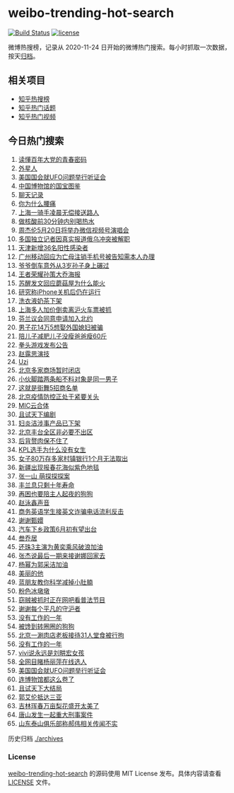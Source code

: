 # weibo-trending-hot-search

[![Build Status](https://github.com/justjavac/weibo-trending-hot-search/workflows/ci/badge.svg?branch=master)](https://github.com/justjavac/weibo-trending-hot-search/actions)
[![license](https://img.shields.io/github/license/justjavac/weibo-trending-hot-search)](https://github.com/justjavac/weibo-trending-hot-search/blob/master/LICENSE)

微博热搜榜，记录从 2020-11-24 日开始的微博热门搜索。每小时抓取一次数据，按天[归档](./archives)。

## 相关项目

- [知乎热搜榜](https://github.com/justjavac/zhihu-trending-top-search)
- [知乎热门话题](https://github.com/justjavac/zhihu-trending-hot-questions)
- [知乎热门视频](https://github.com/justjavac/zhihu-trending-hot-video)

## 今日热门搜索

<!-- BEGIN -->
<!-- 最后更新时间 Wed May 18 2022 04:07:58 GMT+0800 (China Standard Time) -->

1. [读懂百年大党的青春密码](https://s.weibo.com//weibo?q=%23%E8%AF%BB%E6%87%82%E7%99%BE%E5%B9%B4%E5%A4%A7%E5%85%9A%E7%9A%84%E9%9D%92%E6%98%A5%E5%AF%86%E7%A0%81%23&Refer=new_time)
1. [外星人](https://s.weibo.com//weibo?q=%23%E5%A4%96%E6%98%9F%E4%BA%BA%23&Refer=top)
1. [美国国会就UFO问题举行听证会](https://s.weibo.com//weibo?q=%23%E7%BE%8E%E5%9B%BD%E5%9B%BD%E4%BC%9A%E5%B0%B1UFO%E9%97%AE%E9%A2%98%E4%B8%BE%E8%A1%8C%E5%90%AC%E8%AF%81%E4%BC%9A%23&Refer=top)
1. [中国博物馆的国宝图鉴](https://s.weibo.com//weibo?q=%23%E4%B8%AD%E5%9B%BD%E5%8D%9A%E7%89%A9%E9%A6%86%E7%9A%84%E5%9B%BD%E5%AE%9D%E5%9B%BE%E9%89%B4%23&Refer=top)
1. [聊天记录](https://s.weibo.com//weibo?q=%E8%81%8A%E5%A4%A9%E8%AE%B0%E5%BD%95&Refer=top)
1. [你为什么腰痛](https://s.weibo.com//weibo?q=%23%E4%BD%A0%E4%B8%BA%E4%BB%80%E4%B9%88%E8%85%B0%E7%97%9B%23&Refer=top)
1. [上海一骑手凌晨无偿接送路人](https://s.weibo.com//weibo?q=%23%E4%B8%8A%E6%B5%B7%E4%B8%80%E9%AA%91%E6%89%8B%E5%87%8C%E6%99%A8%E6%97%A0%E5%81%BF%E6%8E%A5%E9%80%81%E8%B7%AF%E4%BA%BA%23&Refer=top)
1. [做核酸前30分钟内别喝热水](https://s.weibo.com//weibo?q=%23%E5%81%9A%E6%A0%B8%E9%85%B8%E5%89%8D30%E5%88%86%E9%92%9F%E5%86%85%E5%88%AB%E5%96%9D%E7%83%AD%E6%B0%B4%23&Refer=top)
1. [周杰伦5月20日将举办微信视频号演唱会](https://s.weibo.com//weibo?q=%23%E5%91%A8%E6%9D%B0%E4%BC%A65%E6%9C%8820%E6%97%A5%E5%B0%86%E4%B8%BE%E5%8A%9E%E5%BE%AE%E4%BF%A1%E8%A7%86%E9%A2%91%E5%8F%B7%E6%BC%94%E5%94%B1%E4%BC%9A%23&Refer=top)
1. [多国独立记者因真实报道俄乌冲突被解职](https://s.weibo.com//weibo?q=%23%E5%A4%9A%E5%9B%BD%E7%8B%AC%E7%AB%8B%E8%AE%B0%E8%80%85%E5%9B%A0%E7%9C%9F%E5%AE%9E%E6%8A%A5%E9%81%93%E4%BF%84%E4%B9%8C%E5%86%B2%E7%AA%81%E8%A2%AB%E8%A7%A3%E8%81%8C%23&Refer=top)
1. [天津新增36名阳性感染者](https://s.weibo.com//weibo?q=%23%E5%A4%A9%E6%B4%A5%E6%96%B0%E5%A2%9E36%E5%90%8D%E9%98%B3%E6%80%A7%E6%84%9F%E6%9F%93%E8%80%85%23&Refer=top)
1. [广州移动回应为亡母注销手机号被告知需本人办理](https://s.weibo.com//weibo?q=%23%E5%B9%BF%E5%B7%9E%E7%A7%BB%E5%8A%A8%E5%9B%9E%E5%BA%94%E4%B8%BA%E4%BA%A1%E6%AF%8D%E6%B3%A8%E9%94%80%E6%89%8B%E6%9C%BA%E5%8F%B7%E8%A2%AB%E5%91%8A%E7%9F%A5%E9%9C%80%E6%9C%AC%E4%BA%BA%E5%8A%9E%E7%90%86%23&Refer=top)
1. [爷爷倒车意外从3岁孙子身上碾过](https://s.weibo.com//weibo?q=%23%E7%88%B7%E7%88%B7%E5%80%92%E8%BD%A6%E6%84%8F%E5%A4%96%E4%BB%8E3%E5%B2%81%E5%AD%99%E5%AD%90%E8%BA%AB%E4%B8%8A%E7%A2%BE%E8%BF%87%23&Refer=top)
1. [王者荣耀孙策大乔海报](https://s.weibo.com//weibo?q=%E7%8E%8B%E8%80%85%E8%8D%A3%E8%80%80%E5%AD%99%E7%AD%96%E5%A4%A7%E4%B9%94%E6%B5%B7%E6%8A%A5&Refer=top)
1. [苏醒发文回应蘑菇屋为什么能火](https://s.weibo.com//weibo?q=%23%E8%8B%8F%E9%86%92%E5%8F%91%E6%96%87%E5%9B%9E%E5%BA%94%E8%98%91%E8%8F%87%E5%B1%8B%E4%B8%BA%E4%BB%80%E4%B9%88%E8%83%BD%E7%81%AB%23&Refer=top)
1. [研究称iPhone关机后仍在运行](https://s.weibo.com//weibo?q=%23%E7%A0%94%E7%A9%B6%E7%A7%B0iPhone%E5%85%B3%E6%9C%BA%E5%90%8E%E4%BB%8D%E5%9C%A8%E8%BF%90%E8%A1%8C%23&Refer=top)
1. [洗衣液奶茶下架](https://s.weibo.com//weibo?q=%23%E6%B4%97%E8%A1%A3%E6%B6%B2%E5%A5%B6%E8%8C%B6%E4%B8%8B%E6%9E%B6%23&Refer=top)
1. [上海多人加价倒卖离沪火车票被抓](https://s.weibo.com//weibo?q=%23%E4%B8%8A%E6%B5%B7%E5%A4%9A%E4%BA%BA%E5%8A%A0%E4%BB%B7%E5%80%92%E5%8D%96%E7%A6%BB%E6%B2%AA%E7%81%AB%E8%BD%A6%E7%A5%A8%E8%A2%AB%E6%8A%93%23&Refer=top)
1. [芬兰议会同意申请加入北约](https://s.weibo.com//weibo?q=%23%E8%8A%AC%E5%85%B0%E8%AE%AE%E4%BC%9A%E5%90%8C%E6%84%8F%E7%94%B3%E8%AF%B7%E5%8A%A0%E5%85%A5%E5%8C%97%E7%BA%A6%23&Refer=top)
1. [男子花14万5想娶外国媳妇被骗](https://s.weibo.com//weibo?q=%23%E7%94%B7%E5%AD%90%E8%8A%B114%E4%B8%875%E6%83%B3%E5%A8%B6%E5%A4%96%E5%9B%BD%E5%AA%B3%E5%A6%87%E8%A2%AB%E9%AA%97%23&Refer=top)
1. [陪儿子减肥儿子没瘦爸爸瘦60斤](https://s.weibo.com//weibo?q=%23%E9%99%AA%E5%84%BF%E5%AD%90%E5%87%8F%E8%82%A5%E5%84%BF%E5%AD%90%E6%B2%A1%E7%98%A6%E7%88%B8%E7%88%B8%E7%98%A660%E6%96%A4%23&Refer=top)
1. [拳头游戏发布公告](https://s.weibo.com//weibo?q=%23%E6%8B%B3%E5%A4%B4%E6%B8%B8%E6%88%8F%E5%8F%91%E5%B8%83%E5%85%AC%E5%91%8A%23&Refer=top)
1. [赵露思演技](https://s.weibo.com//weibo?q=%23%E8%B5%B5%E9%9C%B2%E6%80%9D%E6%BC%94%E6%8A%80%23&Refer=top)
1. [Uzi](https://s.weibo.com//weibo?q=Uzi&Refer=top)
1. [北京多家商场暂时闭店](https://s.weibo.com//weibo?q=%23%E5%8C%97%E4%BA%AC%E5%A4%9A%E5%AE%B6%E5%95%86%E5%9C%BA%E6%9A%82%E6%97%B6%E9%97%AD%E5%BA%97%23&Refer=top)
1. [小伙脚踏两条船不料对象是同一男子](https://s.weibo.com//weibo?q=%23%E5%B0%8F%E4%BC%99%E8%84%9A%E8%B8%8F%E4%B8%A4%E6%9D%A1%E8%88%B9%E4%B8%8D%E6%96%99%E5%AF%B9%E8%B1%A1%E6%98%AF%E5%90%8C%E4%B8%80%E7%94%B7%E5%AD%90%23&Refer=top)
1. [这就是街舞5招商名单](https://s.weibo.com//weibo?q=%23%E8%BF%99%E5%B0%B1%E6%98%AF%E8%A1%97%E8%88%9E5%E6%8B%9B%E5%95%86%E5%90%8D%E5%8D%95%23&Refer=top)
1. [北京疫情防控正处于紧要关头](https://s.weibo.com//weibo?q=%23%E5%8C%97%E4%BA%AC%E7%96%AB%E6%83%85%E9%98%B2%E6%8E%A7%E6%AD%A3%E5%A4%84%E4%BA%8E%E7%B4%A7%E8%A6%81%E5%85%B3%E5%A4%B4%23&Refer=top)
1. [MIC云合体](https://s.weibo.com//weibo?q=MIC%E4%BA%91%E5%90%88%E4%BD%93&Refer=top)
1. [且试天下编剧](https://s.weibo.com//weibo?q=%23%E4%B8%94%E8%AF%95%E5%A4%A9%E4%B8%8B%E7%BC%96%E5%89%A7%23&Refer=top)
1. [妇炎洁涉事产品已下架](https://s.weibo.com//weibo?q=%23%E5%A6%87%E7%82%8E%E6%B4%81%E6%B6%89%E4%BA%8B%E4%BA%A7%E5%93%81%E5%B7%B2%E4%B8%8B%E6%9E%B6%23&Refer=top)
1. [北京丰台全区非必要不出区](https://s.weibo.com//weibo?q=%23%E5%8C%97%E4%BA%AC%E4%B8%B0%E5%8F%B0%E5%85%A8%E5%8C%BA%E9%9D%9E%E5%BF%85%E8%A6%81%E4%B8%8D%E5%87%BA%E5%8C%BA%23&Refer=top)
1. [后背赘肉保不住了](https://s.weibo.com//weibo?q=%23%E5%90%8E%E8%83%8C%E8%B5%98%E8%82%89%E4%BF%9D%E4%B8%8D%E4%BD%8F%E4%BA%86%23&Refer=top)
1. [KPL选手为什么没有女生](https://s.weibo.com//weibo?q=%23KPL%E9%80%89%E6%89%8B%E4%B8%BA%E4%BB%80%E4%B9%88%E6%B2%A1%E6%9C%89%E5%A5%B3%E7%94%9F%23&Refer=top)
1. [女子80万存多家村镇银行1个月无法取出](https://s.weibo.com//weibo?q=%23%E5%A5%B3%E5%AD%9080%E4%B8%87%E5%AD%98%E5%A4%9A%E5%AE%B6%E6%9D%91%E9%95%87%E9%93%B6%E8%A1%8C1%E4%B8%AA%E6%9C%88%E6%97%A0%E6%B3%95%E5%8F%96%E5%87%BA%23&Refer=top)
1. [新疆出现报春花海似紫色地毯](https://s.weibo.com//weibo?q=%23%E6%96%B0%E7%96%86%E5%87%BA%E7%8E%B0%E6%8A%A5%E6%98%A5%E8%8A%B1%E6%B5%B7%E4%BC%BC%E7%B4%AB%E8%89%B2%E5%9C%B0%E6%AF%AF%23&Refer=top)
1. [张一山 萌探探探案](https://s.weibo.com//weibo?q=%E5%BC%A0%E4%B8%80%E5%B1%B1%20%E8%90%8C%E6%8E%A2%E6%8E%A2%E6%8E%A2%E6%A1%88&Refer=top)
1. [丰兰息只剩十年寿命](https://s.weibo.com//weibo?q=%23%E4%B8%B0%E5%85%B0%E6%81%AF%E5%8F%AA%E5%89%A9%E5%8D%81%E5%B9%B4%E5%AF%BF%E5%91%BD%23&Refer=top)
1. [再困也要陪主人起夜的狗狗](https://s.weibo.com//weibo?q=%23%E5%86%8D%E5%9B%B0%E4%B9%9F%E8%A6%81%E9%99%AA%E4%B8%BB%E4%BA%BA%E8%B5%B7%E5%A4%9C%E7%9A%84%E7%8B%97%E7%8B%97%23&Refer=top)
1. [赵泳鑫声音](https://s.weibo.com//weibo?q=%E8%B5%B5%E6%B3%B3%E9%91%AB%E5%A3%B0%E9%9F%B3&Refer=top)
1. [商务英语学生接英文诈骗电话流利反击](https://s.weibo.com//weibo?q=%23%E5%95%86%E5%8A%A1%E8%8B%B1%E8%AF%AD%E5%AD%A6%E7%94%9F%E6%8E%A5%E8%8B%B1%E6%96%87%E8%AF%88%E9%AA%97%E7%94%B5%E8%AF%9D%E6%B5%81%E5%88%A9%E5%8F%8D%E5%87%BB%23&Refer=top)
1. [谢谢甄嬛](https://s.weibo.com//weibo?q=%23%E8%B0%A2%E8%B0%A2%E7%94%84%E5%AC%9B%23&Refer=top)
1. [汽车下乡政策6月初有望出台](https://s.weibo.com//weibo?q=%23%E6%B1%BD%E8%BD%A6%E4%B8%8B%E4%B9%A1%E6%94%BF%E7%AD%966%E6%9C%88%E5%88%9D%E6%9C%89%E6%9C%9B%E5%87%BA%E5%8F%B0%23&Refer=top)
1. [叁乔居](https://s.weibo.com//weibo?q=%E5%8F%81%E4%B9%94%E5%B1%85&Refer=top)
1. [还珠3主演为黄奕乘风破浪加油](https://s.weibo.com//weibo?q=%23%E8%BF%98%E7%8F%A03%E4%B8%BB%E6%BC%94%E4%B8%BA%E9%BB%84%E5%A5%95%E4%B9%98%E9%A3%8E%E7%A0%B4%E6%B5%AA%E5%8A%A0%E6%B2%B9%23&Refer=top)
1. [张杰说最后一期来接谢娜回家去](https://s.weibo.com//weibo?q=%23%E5%BC%A0%E6%9D%B0%E8%AF%B4%E6%9C%80%E5%90%8E%E4%B8%80%E6%9C%9F%E6%9D%A5%E6%8E%A5%E8%B0%A2%E5%A8%9C%E5%9B%9E%E5%AE%B6%E5%8E%BB%23&Refer=top)
1. [杨幂为郭采洁加油](https://s.weibo.com//weibo?q=%23%E6%9D%A8%E5%B9%82%E4%B8%BA%E9%83%AD%E9%87%87%E6%B4%81%E5%8A%A0%E6%B2%B9%23&Refer=top)
1. [美丽的他](https://s.weibo.com//weibo?q=%E7%BE%8E%E4%B8%BD%E7%9A%84%E4%BB%96&Refer=top)
1. [蓝朋友教你科学减掉小肚腩](https://s.weibo.com//weibo?q=%23%E8%93%9D%E6%9C%8B%E5%8F%8B%E6%95%99%E4%BD%A0%E7%A7%91%E5%AD%A6%E5%87%8F%E6%8E%89%E5%B0%8F%E8%82%9A%E8%85%A9%23&Refer=top)
1. [粉色冰墩墩](https://s.weibo.com//weibo?q=%23%E7%B2%89%E8%89%B2%E5%86%B0%E5%A2%A9%E5%A2%A9%23&Refer=top)
1. [窃贼被抓时正在网吧看普法节目](https://s.weibo.com//weibo?q=%23%E7%AA%83%E8%B4%BC%E8%A2%AB%E6%8A%93%E6%97%B6%E6%AD%A3%E5%9C%A8%E7%BD%91%E5%90%A7%E7%9C%8B%E6%99%AE%E6%B3%95%E8%8A%82%E7%9B%AE%23&Refer=top)
1. [谢谢每个平凡的守沪者](https://s.weibo.com//weibo?q=%23%E8%B0%A2%E8%B0%A2%E6%AF%8F%E4%B8%AA%E5%B9%B3%E5%87%A1%E7%9A%84%E5%AE%88%E6%B2%AA%E8%80%85%23&Refer=new_time)
1. [没有工作的一年](https://s.weibo.com//weibo?q=%E6%B2%A1%E6%9C%89%E5%B7%A5%E4%BD%9C%E7%9A%84%E4%B8%80%E5%B9%B4&Refer=top)
1. [被馋到转圈圈的狗狗](https://s.weibo.com//weibo?q=%23%E8%A2%AB%E9%A6%8B%E5%88%B0%E8%BD%AC%E5%9C%88%E5%9C%88%E7%9A%84%E7%8B%97%E7%8B%97%23&Refer=top)
1. [北京一涮肉店老板接待31人堂食被行拘](https://s.weibo.com//weibo?q=%23%E5%8C%97%E4%BA%AC%E4%B8%80%E6%B6%AE%E8%82%89%E5%BA%97%E8%80%81%E6%9D%BF%E6%8E%A5%E5%BE%8531%E4%BA%BA%E5%A0%82%E9%A3%9F%E8%A2%AB%E8%A1%8C%E6%8B%98%23&Refer=top)
1. [没有工作的一年](https://s.weibo.com//weibo?q=%23%E6%B2%A1%E6%9C%89%E5%B7%A5%E4%BD%9C%E7%9A%84%E4%B8%80%E5%B9%B4%23&Refer=top)
1. [vivi说永远是刘畊宏女孩](https://s.weibo.com//weibo?q=%23vivi%E8%AF%B4%E6%B0%B8%E8%BF%9C%E6%98%AF%E5%88%98%E7%95%8A%E5%AE%8F%E5%A5%B3%E5%AD%A9%23&Refer=top)
1. [全网目睹杨丽萍在线选人](https://s.weibo.com//weibo?q=%23%E5%85%A8%E7%BD%91%E7%9B%AE%E7%9D%B9%E6%9D%A8%E4%B8%BD%E8%90%8D%E5%9C%A8%E7%BA%BF%E9%80%89%E4%BA%BA%23&Refer=top)
1. [美国国会就UFO问题举行听证会](https://s.weibo.com//weibo?q=%E7%BE%8E%E5%9B%BD%E5%9B%BD%E4%BC%9A%E5%B0%B1UFO%E9%97%AE%E9%A2%98%E4%B8%BE%E8%A1%8C%E5%90%AC%E8%AF%81%E4%BC%9A&Refer=top)
1. [连博物馆都这么卷了](https://s.weibo.com//weibo?q=%23%E8%BF%9E%E5%8D%9A%E7%89%A9%E9%A6%86%E9%83%BD%E8%BF%99%E4%B9%88%E5%8D%B7%E4%BA%86%23&Refer=top)
1. [且试天下大结局](https://s.weibo.com//weibo?q=%23%E4%B8%94%E8%AF%95%E5%A4%A9%E4%B8%8B%E5%A4%A7%E7%BB%93%E5%B1%80%23&Refer=top)
1. [郭艾伦抵达三亚](https://s.weibo.com//weibo?q=%23%E9%83%AD%E8%89%BE%E4%BC%A6%E6%8A%B5%E8%BE%BE%E4%B8%89%E4%BA%9A%23&Refer=top)
1. [吉林珲春万亩梨花盛开太美了](https://s.weibo.com//weibo?q=%23%E5%90%89%E6%9E%97%E7%8F%B2%E6%98%A5%E4%B8%87%E4%BA%A9%E6%A2%A8%E8%8A%B1%E7%9B%9B%E5%BC%80%E5%A4%AA%E7%BE%8E%E4%BA%86%23&Refer=top)
1. [唐山发生一起重大刑事案件](https://s.weibo.com//weibo?q=%23%E5%94%90%E5%B1%B1%E5%8F%91%E7%94%9F%E4%B8%80%E8%B5%B7%E9%87%8D%E5%A4%A7%E5%88%91%E4%BA%8B%E6%A1%88%E4%BB%B6%23&Refer=top)
1. [山东泰山俱乐部称郝伟相关传闻不实](https://s.weibo.com//weibo?q=%23%E5%B1%B1%E4%B8%9C%E6%B3%B0%E5%B1%B1%E4%BF%B1%E4%B9%90%E9%83%A8%E7%A7%B0%E9%83%9D%E4%BC%9F%E7%9B%B8%E5%85%B3%E4%BC%A0%E9%97%BB%E4%B8%8D%E5%AE%9E%23&Refer=top)

<!-- END -->

历史归档 [./archives](./archives)

### License

[weibo-trending-hot-search](https://github.com/justjavac/weibo-trending-hot-search)
的源码使用 MIT License 发布。具体内容请查看 [LICENSE](./LICENSE) 文件。
